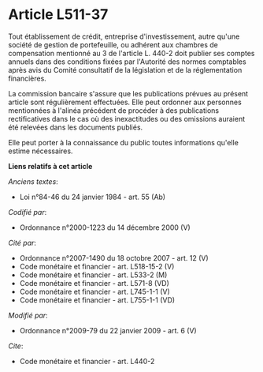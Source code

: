 # Article L511-37

Tout établissement de crédit, entreprise d'investissement, autre qu'une société de gestion de portefeuille, ou adhérent aux
chambres de compensation mentionné au 3 de l'article L. 440-2 doit publier ses comptes annuels dans des conditions fixées par
l'Autorité des normes comptables après avis du Comité consultatif de la législation et de la réglementation financières. 

La commission bancaire s'assure que les publications prévues au présent article sont régulièrement effectuées. Elle peut
ordonner aux personnes mentionnées à l'alinéa précédent de procéder à des publications rectificatives dans le cas où des
inexactitudes ou des omissions auraient été relevées dans les documents publiés. 

Elle peut porter à la connaissance du public toutes informations qu'elle estime nécessaires.

**Liens relatifs à cet article**

_Anciens textes_:

  - Loi n°84-46 du 24 janvier 1984 - art. 55 (Ab)

_Codifié par_:

  - Ordonnance n°2000-1223 du 14 décembre 2000 (V)

_Cité par_:

  - Ordonnance n°2007-1490 du 18 octobre 2007 - art. 12 (V)
  - Code monétaire et financier - art. L518-15-2 (V)
  - Code monétaire et financier - art. L533-2 (M)
  - Code monétaire et financier - art. L571-8 (VD)
  - Code monétaire et financier - art. L745-1-1 (V)
  - Code monétaire et financier - art. L755-1-1 (VD)

_Modifié par_:

  - Ordonnance n°2009-79 du 22 janvier 2009 - art. 6 (V)

_Cite_:

  - Code monétaire et financier - art. L440-2
